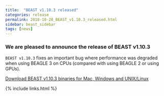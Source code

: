 ```yaml
---
title:  "BEAST v1.10.3 released"
categories: release
permalink: 2018-10-28_BEAST_v1.10.3_released.html
sidebar: beast_sidebar
tags: [news]
---
```


### We are pleased to announce the release of BEAST v1.10.3 ### 

`BEAST v1.10.3` fixes an important bug where performance was degraded when using BEAGLE 3 on CPUs (compared with using BEAGLE 2 or using GPUs).

[Download BEAST v1.10.3 binaries for Mac, Windows and UNIX/Linux](installing)

{% include links.html %}

